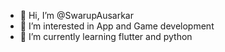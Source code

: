 - 👋 Hi, I’m @SwarupAusarkar
- 👀 I’m interested in App and Game development 
- 🌱 I’m currently learning flutter and python

<!---
SwarupAusarkar/SwarupAusarkar is a ✨ special ✨ repository because its `README.md` (this file) appears on your GitHub profile.
You can click the Preview link to take a look at your changes.
--->
